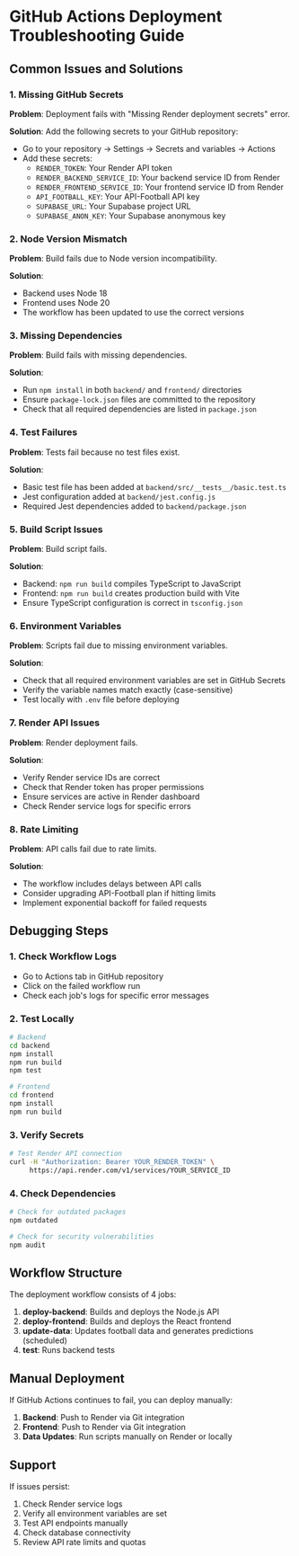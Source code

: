 # GitHub Actions Deployment Troubleshooting Guide

## Common Issues and Solutions

### 1. Missing GitHub Secrets

**Problem**: Deployment fails with "Missing Render deployment secrets" error.

**Solution**: Add the following secrets to your GitHub repository:
- Go to your repository → Settings → Secrets and variables → Actions
- Add these secrets:
  - `RENDER_TOKEN`: Your Render API token
  - `RENDER_BACKEND_SERVICE_ID`: Your backend service ID from Render
  - `RENDER_FRONTEND_SERVICE_ID`: Your frontend service ID from Render
  - `API_FOOTBALL_KEY`: Your API-Football API key
  - `SUPABASE_URL`: Your Supabase project URL
  - `SUPABASE_ANON_KEY`: Your Supabase anonymous key

### 2. Node Version Mismatch

**Problem**: Build fails due to Node version incompatibility.

**Solution**: 
- Backend uses Node 18
- Frontend uses Node 20
- The workflow has been updated to use the correct versions

### 3. Missing Dependencies

**Problem**: Build fails with missing dependencies.

**Solution**: 
- Run `npm install` in both `backend/` and `frontend/` directories
- Ensure `package-lock.json` files are committed to the repository
- Check that all required dependencies are listed in `package.json`

### 4. Test Failures

**Problem**: Tests fail because no test files exist.

**Solution**: 
- Basic test file has been added at `backend/src/__tests__/basic.test.ts`
- Jest configuration added at `backend/jest.config.js`
- Required Jest dependencies added to `backend/package.json`

### 5. Build Script Issues

**Problem**: Build script fails.

**Solution**: 
- Backend: `npm run build` compiles TypeScript to JavaScript
- Frontend: `npm run build` creates production build with Vite
- Ensure TypeScript configuration is correct in `tsconfig.json`

### 6. Environment Variables

**Problem**: Scripts fail due to missing environment variables.

**Solution**: 
- Check that all required environment variables are set in GitHub Secrets
- Verify the variable names match exactly (case-sensitive)
- Test locally with `.env` file before deploying

### 7. Render API Issues

**Problem**: Render deployment fails.

**Solution**: 
- Verify Render service IDs are correct
- Check that Render token has proper permissions
- Ensure services are active in Render dashboard
- Check Render service logs for specific errors

### 8. Rate Limiting

**Problem**: API calls fail due to rate limits.

**Solution**: 
- The workflow includes delays between API calls
- Consider upgrading API-Football plan if hitting limits
- Implement exponential backoff for failed requests

## Debugging Steps

### 1. Check Workflow Logs
- Go to Actions tab in GitHub repository
- Click on the failed workflow run
- Check each job's logs for specific error messages

### 2. Test Locally
```bash
# Backend
cd backend
npm install
npm run build
npm test

# Frontend
cd frontend
npm install
npm run build
```

### 3. Verify Secrets
```bash
# Test Render API connection
curl -H "Authorization: Bearer YOUR_RENDER_TOKEN" \
     https://api.render.com/v1/services/YOUR_SERVICE_ID
```

### 4. Check Dependencies
```bash
# Check for outdated packages
npm outdated

# Check for security vulnerabilities
npm audit
```

## Workflow Structure

The deployment workflow consists of 4 jobs:

1. **deploy-backend**: Builds and deploys the Node.js API
2. **deploy-frontend**: Builds and deploys the React frontend
3. **update-data**: Updates football data and generates predictions (scheduled)
4. **test**: Runs backend tests

## Manual Deployment

If GitHub Actions continues to fail, you can deploy manually:

1. **Backend**: Push to Render via Git integration
2. **Frontend**: Push to Render via Git integration
3. **Data Updates**: Run scripts manually on Render or locally

## Support

If issues persist:
1. Check Render service logs
2. Verify all environment variables are set
3. Test API endpoints manually
4. Check database connectivity
5. Review API rate limits and quotas 